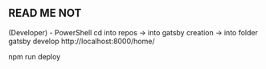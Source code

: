 ## READ ME NOT

(Developer) - PowerShell
cd into repos -> into gatsby creation -> into folder
gatsby develop
http://localhost:8000/home/

npm run deploy
